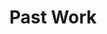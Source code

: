 ---
layout: profiles
permalink: /projects/
title: Past Work
description: showcase
nav: true
nav_order: 7

profiles:
  # if you want to include more than one project, just replicate the following block
  # and create one content file for each profile inside _pages/
  - align: right
    image: ads.webp
    content: Ads.md
    image_circular: true # crops the image to make it circular
    more_info:
  - align: left
    image: 
    content: Conversational_AI.md
    image_circular: false # crops the image to make it circular
    more_info:
---